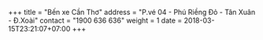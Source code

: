 +++
title = "Bến xe Cần Thơ"
address = "P.vé 04 - Phú Riềng Đỏ - Tân Xuân - Đ.Xoài"
contact = "1900 636 636"
weight =  1
date = 2018-03-15T23:21:07+07:00
+++
